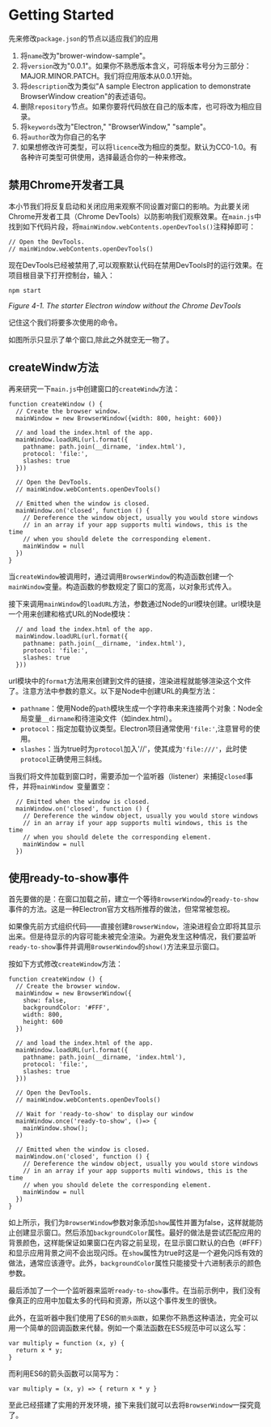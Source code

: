 # Getting Started
先来修改`package.json`的节点以适应我们的应用   
1. 将`name`改为"brower-window-sample"。
2. 将`version`改为"0.0.1"。如果你不熟悉版本含义，可将版本号分为三部分：MAJOR.MINOR.PATCH。我们将应用版本从0.0.1开始。
3. 将`description`改为类似"A sample Electron application to demonstrate BrowserWindow creation"的表述语句。
4. 删除`repository`节点。如果你要将代码放在自己的版本库，也可将改为相应目录。
5. 将`keywords`改为"Electron," "BrowserWindow," "sample"。
6. 将`author`改为你自己的名字
7. 如果想修改许可类型，可以将`licence`改为相应的类型。默认为CC0-1.0。有各种许可类型可供使用，选择最适合你的一种来修改。

## 禁用Chrome开发者工具
本小节我们将反复启动和关闭应用来观察不同设置对窗口的影响。为此要关闭Chrome开发者工具（Chrome DevTools）以防影响我们观察效果。在`main.js`中找到如下代码片段，将`mainWindow.webContents.openDevTools()`注释掉即可：
```
// Open the DevTools.   
// mainWindow.webContents.openDevTools()
```
现在DevTools已经被禁用了,可以观察默认代码在禁用DevTools时的运行效果。在项目根目录下打开控制台，输入：
```
npm start
```

*Figure 4-1. The starter Electron window without the Chrome DevTools*

记住这个我们将要多次使用的命令。  

如图所示只显示了单个窗口,除此之外就空无一物了。

## createWindw方法

再来研究一下`main.js`中创建窗口的`createWindw`方法：
```
function createWindow () {
  // Create the browser window.
  mainWindow = new BrowserWindow({width: 800, height: 600})

  // and load the index.html of the app.
  mainWindow.loadURL(url.format({
    pathname: path.join(__dirname, 'index.html'),
    protocol: 'file:',
    slashes: true
  }))

  // Open the DevTools.
  // mainWindow.webContents.openDevTools()

  // Emitted when the window is closed.
  mainWindow.on('closed', function () {
    // Dereference the window object, usually you would store windows
    // in an array if your app supports multi windows, this is the time
    // when you should delete the corresponding element.
    mainWindow = null
  })
}
```
当`createWindow`被调用时，通过调用`BrowserWindow`的构造函数创建一个`mainWindow`变量。构造函数的参数规定了窗口的宽高，以对象形式传入。

接下来调用`mainWindow`的`loadURL`方法，参数通过Node的url模块创建。url模块是一个用来创建和格式URL的Node模块：
```
  // and load the index.html of the app.
  mainWindow.loadURL(url.format({
    pathname: path.join(__dirname, 'index.html'),
    protocol: 'file:',
    slashes: true
  }))
```
url模块中的`format`方法用来创建到文件的链接，渲染进程就能够渲染这个文件了。注意方法中参数的意义。以下是Node中创建URL的典型方法：
* `pathname`：使用Node的`path`模块生成一个字符串来来连接两个对象：Node全局变量`__dirname`和待渲染文件（如index.html）。
* `protocol`：指定加载协议类型。Electron项目通常使用`'file:'`,注意冒号的使用。
* `slashes`：当为true时为`protocol`加入'//'，使其成为`'file:///'`，此时使`protocol`正确使用三斜线。

当我们将文件加载到窗口时，需要添加一个监听器（listener）来捕捉`closed`事件，并将`mainWindow `变量置空：
```
  // Emitted when the window is closed.
  mainWindow.on('closed', function () {
    // Dereference the window object, usually you would store windows
    // in an array if your app supports multi windows, this is the time
    // when you should delete the corresponding element.
    mainWindow = null
  })
```


## 使用ready-to-show事件
首先要做的是：在窗口加载之前，建立一个等待`BrowserWindow`的`ready-to-show`事件的方法。这是一种Electron官方文档所推荐的做法，但常常被忽视。  

如果像先前方式组织代码——直接创建`BrowserWindow`，渲染进程会立即将其显示出来。但是待显示的内容可能未被完全渲染。为避免发生这种情况，我们要监听`ready-to-show`事件并调用`BrowserWindow`的`show()`方法来显示窗口。

按如下方式修改`createWindow`方法：
```
function createWindow () {
  // Create the browser window.
  mainWindow = new BrowserWindow({
    show: false,
    backgroundColor: '#FFF',
    width: 800, 
    height: 600
  })

  // and load the index.html of the app.
  mainWindow.loadURL(url.format({
    pathname: path.join(__dirname, 'index.html'),
    protocol: 'file:',
    slashes: true
  }))

  // Open the DevTools.
  // mainWindow.webContents.openDevTools()

  // Wait for 'ready-to-show' to display our window
  mainWindow.once('ready-to-show', ()=> {
    mainWindow.show();
  })

  // Emitted when the window is closed.
  mainWindow.on('closed', function () {
    // Dereference the window object, usually you would store windows
    // in an array if your app supports multi windows, this is the time
    // when you should delete the corresponding element.
    mainWindow = null
  })
}
```
如上所示，我们为`BrowserWindow`参数对象添加`show`属性并置为false，这样就能防止创建显示窗口。然后添加`backgroundColor`属性。最好的做法是尝试匹配应用的背景颜色，这样能保证如果窗口在内容之前呈现，在显示窗口默认的白色（#FFF）和显示应用背景之间不会出现闪烁。在`show`属性为true时这是一个避免闪烁有效的做法，通常应该遵守。此外，`backgroundColor`属性只能接受十六进制表示的颜色参数。

最后添加了一个一个监听器来监听`ready-to-show`事件。在当前示例中，我们没有像真正的应用中加载太多的代码和资源，所以这个事件发生的很快。

此外，在监听器中我们使用了ES6的`箭头函数`，如果你不熟悉这种语法，完全可以用一个简单的回调函数来代替。例如一个乘法函数在ES5规范中可以这么写：
```
var multiply = function (x, y) {
  return x * y;
}
```
而利用ES6的箭头函数可以简写为：
```
var multiply = (x, y) => { return x * y }
```

至此已经搭建了实用的开发环境，接下来我们就可以去将`BrowserWindow`一探究竟了。
